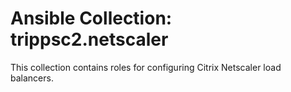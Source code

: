 # Ansible Collection: trippsc2.netscaler

This collection contains roles for configuring Citrix Netscaler load balancers.
